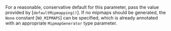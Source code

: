 For a reasonable, conservative default for this parameter, pass the value provided by [`defaultMipmapping()`]. If no
mipmaps should be generated, the `None` constant [`NO_MIPMAPS`] can be specified, which is already annotated with an
appropriate `MipmapGenerator` type parameter.